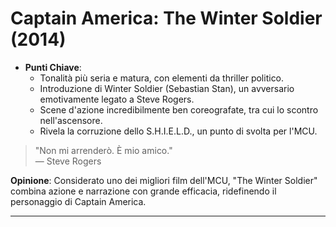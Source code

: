 # Captain America: The Winter Soldier (2014)

- **Punti Chiave**: 
  - Tonalità più seria e matura, con elementi da thriller politico.
  - Introduzione di Winter Soldier (Sebastian Stan), un avversario emotivamente legato a Steve Rogers.
  - Scene d'azione incredibilmente ben coreografate, tra cui lo scontro nell'ascensore.
  - Rivela la corruzione dello S.H.I.E.L.D., un punto di svolta per l'MCU.

> "Non mi arrenderò. È mio amico."  
> — Steve Rogers

**Opinione**: Considerato uno dei migliori film dell'MCU, "The Winter Soldier" combina azione e narrazione con grande efficacia, ridefinendo il personaggio di Captain America.

---